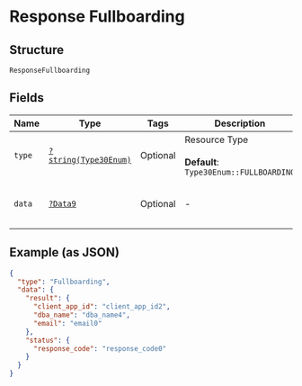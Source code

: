 
# Response Fullboarding

## Structure

`ResponseFullboarding`

## Fields

| Name | Type | Tags | Description | Getter | Setter |
|  --- | --- | --- | --- | --- | --- |
| `type` | [`?string(Type30Enum)`](../../doc/models/type-30-enum.md) | Optional | Resource Type<br><br>**Default**: `Type30Enum::FULLBOARDING` | getType(): ?string | setType(?string type): void |
| `data` | [`?Data9`](../../doc/models/data-9.md) | Optional | - | getData(): ?Data9 | setData(?Data9 data): void |

## Example (as JSON)

```json
{
  "type": "Fullboarding",
  "data": {
    "result": {
      "client_app_id": "client_app_id2",
      "dba_name": "dba_name4",
      "email": "email0"
    },
    "status": {
      "response_code": "response_code0"
    }
  }
}
```

